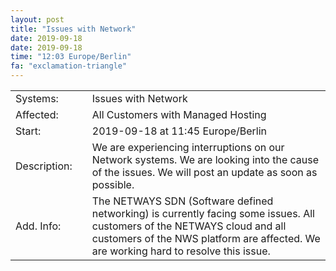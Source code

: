 ```yaml
---
layout: post
title: "Issues with Network"
date: 2019-09-18
date: 2019-09-18
time: "12:03 Europe/Berlin"
fa: "exclamation-triangle"
---
```


|                   |   |                                                                      |
|-------------------|---|----------------------------------------------------------------------|
| Systems:          |   | Issues with Network|
| Affected:         |   | All Customers with Managed Hosting |
| Start:            |   | 2019-09-18 at 11:45 Europe/Berlin |
| Description:      |   | We are experiencing interruptions on our Network systems. We are looking into the cause of the issues. We will post an update as soon as possible. |
| Add. Info:        |   | The NETWAYS SDN (Software defined networking) is currently facing some issues. All customers of the NETWAYS cloud and all customers of the NWS platform are affected. We are working hard to resolve this issue.  |